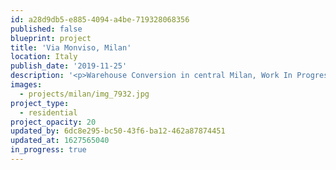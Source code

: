 ```yaml
---
id: a28d9db5-e885-4094-a4be-719328068356
published: false
blueprint: project
title: 'Via Monviso, Milan'
location: Italy
publish_date: '2019-11-25'
description: '<p>Warehouse Conversion in central Milan, Work In Progress - <em>due 2021</em></p>'
images:
  - projects/milan/img_7932.jpg
project_type:
  - residential
project_opacity: 20
updated_by: 6dc8e295-bc50-43f6-ba12-462a87874451
updated_at: 1627565040
in_progress: true
---
```

